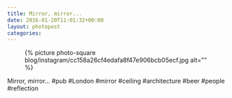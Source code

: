 ```yaml
---
title: Mirror, mirror...
date: 2016-01-20T11:01:32+00:00
layout: photopost
categories:
---
```


<figure class="photo photo--square">
  {% picture photo-square blog/instagram/cc158a26cf4edafa8f47e906bcb05ecf.jpg alt="" %}
</figure>

Mirror, mirror...
#pub #London #mirror #ceiling #architecture #beer #people #reflection
